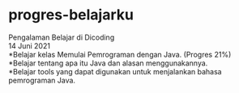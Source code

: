 # progres-belajarku

Pengalaman Belajar di Dicoding<br>
14 Juni 2021<br>
*Belajar kelas Memulai Pemrograman dengan Java. (Progres 21%)<br>
*Belajar tentang apa itu Java dan alasan menggunakannya.<br>
*Belajar tools yang dapat digunakan untuk menjalankan bahasa pemrograman Java.<br>
